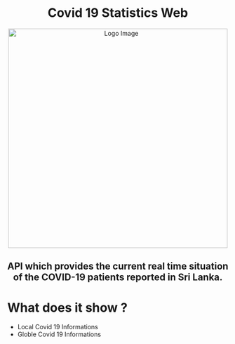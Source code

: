 <h1 align="center">Covid 19 Statistics Web</h1>
<p align="center">
<img src="https://user-images.githubusercontent.com/79355885/126430024-d34cde97-f3de-4ac6-8383-5d3bfd71e9eb.png" align="center" alt="Logo Image" width="500">
</p>



<h2 align="center">API which provides the current real time situation <br> of the COVID-19 patients reported in Sri Lanka.</h2>

            










# What does it show ?
* Local Covid 19 Informations
* Globle Covid 19 Informations
